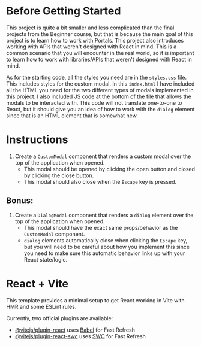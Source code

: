 # Before Getting Started

This project is quite a bit smaller and less complicated than the final projects from the Beginner course, but that is because the main goal of this project is to learn how to work with Portals. This project also introduces working with APIs that weren't designed with React in mind. This is a common scenario that you will encounter in the real world, so it is important to learn how to work with libraries/APIs that weren't designed with React in mind.

As for the starting code, all the styles you need are in the `styles.css` file. This includes styles for the custom modal. In this `index.html` I have included all the HTML you need for the two different types of modals implemented in this project. I also included JS code at the bottom of the file that allows the modals to be interacted with. This code will not translate one-to-one to React, but it should give you an idea of how to work with the `dialog` element since that is an HTML element that is somewhat new.

# Instructions

1. Create a `CustomModal` component that renders a custom modal over the top of the application when opened.
   - This modal should be opened by clicking the open button and closed by clicking the close button.
   - This modal should also close when the `Escape` key is pressed.

## Bonus:

1. Create a `DialogModal` component that renders a `dialog` element over the top of the application when opened.
   - This modal should have the exact same props/behavior as the `CustomModal` component.
   - `dialog` elements automatically close when clicking the `Escape` key, but you will need to be careful about how you implement this since you need to make sure this automatic behavior links up with your React state/logic.

# React + Vite

This template provides a minimal setup to get React working in Vite with HMR and some ESLint rules.

Currently, two official plugins are available:

- [@vitejs/plugin-react](https://github.com/vitejs/vite-plugin-react/blob/main/packages/plugin-react/README.md) uses [Babel](https://babeljs.io/) for Fast Refresh
- [@vitejs/plugin-react-swc](https://github.com/vitejs/vite-plugin-react-swc) uses [SWC](https://swc.rs/) for Fast Refresh
